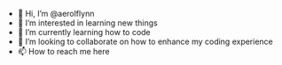 - 👋 Hi, I’m @aerolflynn
- 👀 I’m interested in learning new things
- 🌱 I’m currently learning how to code
- 💞️ I’m looking to collaborate on how to enhance my coding experience
- 📫 How to reach me here

<!---
aerolflynn/aerolflynn is a ✨ special ✨ repository because its `README.md` (this file) appears on your GitHub profile.
You can click the Preview link to take a look at your changes.
--->

